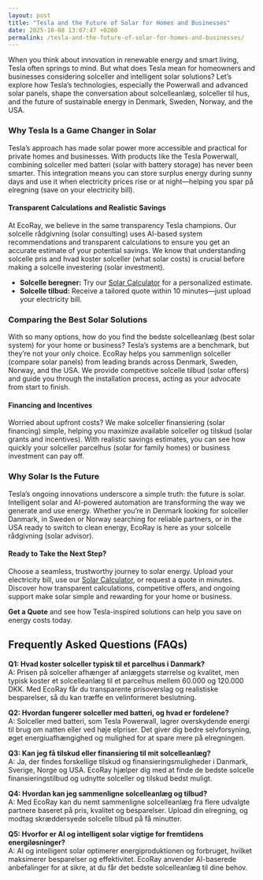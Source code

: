 ```yaml
---
layout: post
title: "Tesla and the Future of Solar for Homes and Businesses"
date: 2025-10-08 13:07:47 +0200
permalink: /tesla-and-the-future-of-solar-for-homes-and-businesses/
---
```

When you think about innovation in renewable energy and smart living, Tesla often springs to mind. But what does Tesla mean for homeowners and businesses considering solceller and intelligent solar solutions? Let’s explore how Tesla’s technologies, especially the Powerwall and advanced solar panels, shape the conversation about solcelleanlæg, solceller til hus, and the future of sustainable energy in Denmark, Sweden, Norway, and the USA.

### Why Tesla Is a Game Changer in Solar

Tesla’s approach has made solar power more accessible and practical for private homes and businesses. With products like the Tesla Powerwall, combining solceller med batteri (solar with battery storage) has never been smarter. This integration means you can store surplus energy during sunny days and use it when electricity prices rise or at night—helping you spar på elregning (save on your electricity bill).

#### Transparent Calculations and Realistic Savings

At EcoRay, we believe in the same transparency Tesla champions. Our solcelle rådgivning (solar consulting) uses AI-based system recommendations and transparent calculations to ensure you get an accurate estimate of your potential savings. We know that understanding solcelle pris and hvad koster solceller (what solar costs) is crucial before making a solcelle investering (solar investment).

- **Solcelle beregner:** Try our [Solar Calculator](https://ecoray.dk/en/calculator) for a personalized estimate.
- **Solcelle tilbud:** Receive a tailored quote within 10 minutes—just upload your electricity bill.

### Comparing the Best Solar Solutions

With so many options, how do you find the bedste solcelleanlæg (best solar system) for your home or business? Tesla’s systems are a benchmark, but they’re not your only choice. EcoRay helps you sammenlign solceller (compare solar panels) from leading brands across Denmark, Sweden, Norway, and the USA. We provide competitive solcelle tilbud (solar offers) and guide you through the installation process, acting as your advocate from start to finish.

#### Financing and Incentives

Worried about upfront costs? We make solceller finansiering (solar financing) simple, helping you maximize available solceller og tilskud (solar grants and incentives). With realistic savings estimates, you can see how quickly your solceller parcelhus (solar for family homes) or business investment can pay off.

### Why Solar Is the Future

Tesla’s ongoing innovations underscore a simple truth: the future is solar. Intelligent solar and AI-powered automation are transforming the way we generate and use energy. Whether you’re in Denmark looking for solceller Danmark, in Sweden or Norway searching for reliable partners, or in the USA ready to switch to clean energy, EcoRay is here as your solcelle rådgivning (solar advisor).

#### Ready to Take the Next Step?

Choose a seamless, trustworthy journey to solar energy. Upload your electricity bill, use our [Solar Calculator](https://ecoray.dk/en/calculator), or request a quote in minutes. Discover how transparent calculations, competitive offers, and ongoing support make solar simple and rewarding for your home or business.

**Get a Quote** and see how Tesla-inspired solutions can help you save on energy costs today.

## Frequently Asked Questions (FAQs)

**Q1: Hvad koster solceller typisk til et parcelhus i Danmark?**  
A: Prisen på solceller afhænger af anlæggets størrelse og kvalitet, men typisk koster et solcelleanlæg til et parcelhus mellem 60.000 og 120.000 DKK. Med EcoRay får du transparente prisoverslag og realistiske besparelser, så du kan træffe en velinformeret beslutning.

**Q2: Hvordan fungerer solceller med batteri, og hvad er fordelene?**  
A: Solceller med batteri, som Tesla Powerwall, lagrer overskydende energi til brug om natten eller ved høje elpriser. Det giver dig bedre selvforsyning, øget energiuafhængighed og mulighed for at spare mere på elregningen.

**Q3: Kan jeg få tilskud eller finansiering til mit solcelleanlæg?**  
A: Ja, der findes forskellige tilskud og finansieringsmuligheder i Danmark, Sverige, Norge og USA. EcoRay hjælper dig med at finde de bedste solcelle finansieringstilbud og udnytte solceller og tilskud bedst muligt.

**Q4: Hvordan kan jeg sammenligne solcelleanlæg og tilbud?**  
A: Med EcoRay kan du nemt sammenligne solcelleanlæg fra flere udvalgte partnere baseret på pris, kvalitet og besparelser. Upload din elregning, og modtag skræddersyede solcelle tilbud på få minutter.

**Q5: Hvorfor er AI og intelligent solar vigtige for fremtidens energiløsninger?**  
A: AI og intelligent solar optimerer energiproduktionen og forbruget, hvilket maksimerer besparelser og effektivitet. EcoRay anvender AI-baserede anbefalinger for at sikre, at du får det bedste solcelleanlæg til dine behov.

<script type="application/ld+json">
{
  "@context": "https://schema.org",
  "@type": "BlogPosting",
  "headline": "Tesla and the Future of Solar for Homes and Businesses",
  "description": "Explore how Tesla’s solar technologies influence the market for solceller, solcelleanlæg, and intelligent solar solutions for homes and businesses in Denmark, Sweden, Norway, and the USA.",
  "author": {
    "@type": "Person",
    "name": "EcoRay"
  },
  "publisher": {
    "@type": "Person",
    "name": "EcoRay"
  },
  "datePublished": "2024-06-01",
  "mainEntityOfPage": {
    "@type": "WebPage",
    "@id": "https://ecoray.dk/en/blog/tesla-future-solar"
  },
  "keywords": "solceller, solcelleanlæg, solceller til hus, solcelle pris, køb solceller, bedste solcelleanlæg, solcelle beregner, solceller med batteri, solceller finansiering, hvad koster solceller, solcelle tilbud, solceller og tilskud, solcelle investering, solceller parcelhus, spar på elregning, solcelle rådgivning, sammenlign solceller, solceller 2025, solceller Danmark, solceller gennemsigtighed, B2C, lead generation, solar, automation, AI Intelligence, AI, intelligent solar",
  "inLanguage": "da-DK"
}
</script>

<script type="application/ld+json">
{
  "@context": "https://schema.org",
  "@type": "FAQPage",
  "mainEntity": [
    {
      "@type": "Question",
      "name": "Hvad koster solceller typisk til et parcelhus i Danmark?",
      "acceptedAnswer": {
        "@type": "Answer",
        "text": "Prisen på solceller afhænger af anlæggets størrelse og kvalitet, men typisk koster et solcelleanlæg til et parcelhus mellem 60.000 og 120.000 DKK. Med EcoRay får du transparente prisoverslag og realistiske besparelser, så du kan træffe en velinformeret beslutning."
      }
    },
    {
      "@type": "Question",
      "name": "Hvordan fungerer solceller med batteri, og hvad er fordelene?",
      "acceptedAnswer": {
        "@type": "Answer",
        "text": "Solceller med batteri, som Tesla Powerwall, lagrer overskydende energi til brug om natten eller ved høje elpriser. Det giver dig bedre selvforsyning, øget energiuafhængighed og mulighed for at spare mere på elregningen."
      }
    },
    {
      "@type": "Question",
      "name": "Kan jeg få tilskud eller finansiering til mit solcelleanlæg?",
      "acceptedAnswer": {
        "@type": "Answer",
        "text": "Ja, der findes forskellige tilskud og finansieringsmuligheder i Danmark, Sverige, Norge og USA. EcoRay hjælper dig med at finde de bedste solcelle finansieringstilbud og udnytte solceller og tilskud bedst muligt."
      }
    },
    {
      "@type": "Question",
      "name": "Hvordan kan jeg sammenligne solcelleanlæg og tilbud?",
      "acceptedAnswer": {
        "@type": "Answer",
        "text": "Med EcoRay kan du nemt sammenligne solcelleanlæg fra flere udvalgte partnere baseret på pris, kvalitet og besparelser. Upload din elregning, og modtag skræddersyede solcelle tilbud på få minutter."
      }
    },
    {
      "@type": "Question",
      "name": "Hvorfor er AI og intelligent solar vigtige for fremtidens energiløsninger?",
      "acceptedAnswer": {
        "@type": "Answer",
        "text": "AI og intelligent solar optimerer energiproduktionen og forbruget, hvilket maksimerer besparelser og effektivitet. EcoRay anvender AI-baserede anbefalinger for at sikre, at du får det bedste solcelleanlæg til dine behov."
      }
    }
  ]
}
</script>